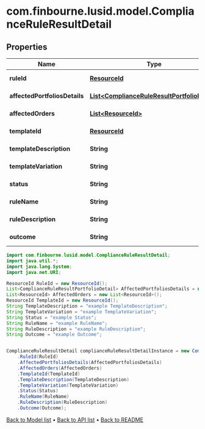# com.finbourne.lusid.model.ComplianceRuleResultDetail

## Properties

Name | Type | Description | Notes
------------ | ------------- | ------------- | -------------
**ruleId** | [**ResourceId**](ResourceId.md) |  | [default to ResourceId]
**affectedPortfoliosDetails** | [**List&lt;ComplianceRuleResultPortfolioDetail&gt;**](ComplianceRuleResultPortfolioDetail.md) |  | [default to List<ComplianceRuleResultPortfolioDetail>]
**affectedOrders** | [**List&lt;ResourceId&gt;**](ResourceId.md) |  | [default to List<ResourceId>]
**templateId** | [**ResourceId**](ResourceId.md) |  | [default to ResourceId]
**templateDescription** | **String** |  | [default to String]
**templateVariation** | **String** |  | [default to String]
**status** | **String** |  | [default to String]
**ruleName** | **String** |  | [default to String]
**ruleDescription** | **String** |  | [default to String]
**outcome** | **String** |  | [default to String]

```java
import com.finbourne.lusid.model.ComplianceRuleResultDetail;
import java.util.*;
import java.lang.System;
import java.net.URI;

ResourceId RuleId = new ResourceId();
List<ComplianceRuleResultPortfolioDetail> AffectedPortfoliosDetails = new List<ComplianceRuleResultPortfolioDetail>();
List<ResourceId> AffectedOrders = new List<ResourceId>();
ResourceId TemplateId = new ResourceId();
String TemplateDescription = "example TemplateDescription";
String TemplateVariation = "example TemplateVariation";
String Status = "example Status";
String RuleName = "example RuleName";
String RuleDescription = "example RuleDescription";
String Outcome = "example Outcome";


ComplianceRuleResultDetail complianceRuleResultDetailInstance = new ComplianceRuleResultDetail()
    .RuleId(RuleId)
    .AffectedPortfoliosDetails(AffectedPortfoliosDetails)
    .AffectedOrders(AffectedOrders)
    .TemplateId(TemplateId)
    .TemplateDescription(TemplateDescription)
    .TemplateVariation(TemplateVariation)
    .Status(Status)
    .RuleName(RuleName)
    .RuleDescription(RuleDescription)
    .Outcome(Outcome);
```


[Back to Model list](../README.md#documentation-for-models) &#8226; [Back to API list](../README.md#documentation-for-api-endpoints) &#8226; [Back to README](../README.md)
